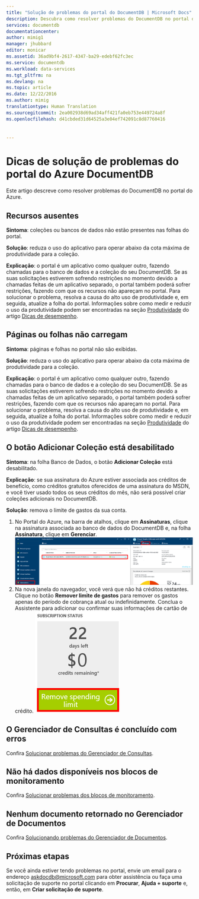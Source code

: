 ```yaml
---
title: "Solução de problemas do portal do DocumentDB | Microsoft Docs"
description: Descubra como resolver problemas do DocumentDB no portal do Azure.
services: documentdb
documentationcenter: 
author: mimig1
manager: jhubbard
editor: monicar
ms.assetid: 36ad9bf4-2617-4347-ba29-edebf62fc3ec
ms.service: documentdb
ms.workload: data-services
ms.tgt_pltfrm: na
ms.devlang: na
ms.topic: article
ms.date: 12/22/2016
ms.author: mimig
translationtype: Human Translation
ms.sourcegitcommit: 2ea002938d69ad34aff421fa0eb753e449724a8f
ms.openlocfilehash: d41cbded31d64525a3e04ef742091c8d87760416


---
```

# <a name="azure-documentdb-portal-troubleshooting-tips"></a>Dicas de solução de problemas do portal do Azure DocumentDB
Este artigo descreve como resolver problemas do DocumentDB no portal do Azure. 

## <a name="resources-are-missing"></a>Recursos ausentes
**Sintoma**: coleções ou bancos de dados não estão presentes nas folhas do portal.

**Solução**: reduza o uso do aplicativo para operar abaixo da cota máxima de produtividade para a coleção. 

**Explicação**: o portal é um aplicativo como qualquer outro, fazendo chamadas para o banco de dados e a coleção do seu DocumentDB. Se as suas solicitações estiverem sofrendo restrições no momento devido a chamadas feitas de um aplicativo separado, o portal também poderá sofrer restrições, fazendo com que os recursos não apareçam no portal. Para solucionar o problema, resolva a causa do alto uso de produtividade e, em seguida, atualize a folha do portal. Informações sobre como medir e reduzir o uso da produtividade podem ser encontradas na seção [Produtividade](documentdb-performance-tips.md#throughput) do artigo [Dicas de desempenho](documentdb-performance-tips.md).

## <a name="pages-or-blades-wont-load"></a>Páginas ou folhas não carregam
**Sintoma**: páginas e folhas no portal não são exibidas.

**Solução**: reduza o uso do aplicativo para operar abaixo da cota máxima de produtividade para a coleção. 

**Explicação**: o portal é um aplicativo como qualquer outro, fazendo chamadas para o banco de dados e a coleção do seu DocumentDB. Se as suas solicitações estiverem sofrendo restrições no momento devido a chamadas feitas de um aplicativo separado, o portal também poderá sofrer restrições, fazendo com que os recursos não apareçam no portal. Para solucionar o problema, resolva a causa do alto uso de produtividade e, em seguida, atualize a folha do portal. Informações sobre como medir e reduzir o uso da produtividade podem ser encontradas na seção [Produtividade](documentdb-performance-tips.md#throughput) do artigo [Dicas de desempenho](documentdb-performance-tips.md).

## <a name="add-collection-button-is-disabled"></a>O botão Adicionar Coleção está desabilitado
**Sintoma**: na folha Banco de Dados, o botão **Adicionar Coleção** está desabilitado.

**Explicação**: se sua assinatura do Azure estiver associada aos créditos de benefício, como créditos gratuitos oferecidos de uma assinatura do MSDN, e você tiver usado todos os seus créditos do mês, não será possível criar coleções adicionais no DocumentDB.

**Solução**: remova o limite de gastos da sua conta.

1. No Portal do Azure, na barra de atalhos, clique em **Assinaturas**, clique na assinatura associada ao banco de dados do DocumentDB e, na folha **Assinatura**, clique em **Gerenciar**. 
    ![O DocumentDB oferece várias opções de modelos de consistência bem definidos (flexíveis) para sua escolha](./media/documentdb-portal-troubleshooting/documentdb-change-billing.png)
2. Na nova janela do navegador, você verá que não há créditos restantes. Clique no botão **Remover limite de gastos** para remover os gastos apenas do período de cobrança atual ou indefinidamente. Conclua o Assistente para adicionar ou confirmar suas informações de cartão de crédito. 
    ![O DocumentDB oferece várias opções de modelos de consistência bem definidos (flexíveis) para sua escolha](./media/documentdb-portal-troubleshooting/documentdb-remove-spending-limit.png)

## <a name="query-explorer-completes-with-errors"></a>O Gerenciador de Consultas é concluído com erros
Confira [Solucionar problemas do Gerenciador de Consultas](documentdb-query-collections-query-explorer.md#troubleshoot).

## <a name="no-data-available-in-monitoring-tiles"></a>Não há dados disponíveis nos blocos de monitoramento
Confira [Solucionar problemas dos blocos de monitoramento](documentdb-monitor-accounts.md#troubleshooting).

## <a name="no-documents-returned-in-document-explorer"></a>Nenhum documento retornado no Gerenciador de Documentos
Confira [Solucionando problemas do Gerenciador de Documentos](documentdb-view-json-document-explorer.md#troubleshoot).

## <a name="next-steps"></a>Próximas etapas
Se você ainda estiver tendo problemas no portal, envie um email para o endereço [askdocdb@microsoft.com](mailto:askdocdb@microsoft.com) para obter assistência ou faça uma solicitação de suporte no portal clicando em **Procurar**, **Ajuda + suporte** e, então, em **Criar solicitação de suporte**.




<!--HONumber=Nov16_HO3-->


